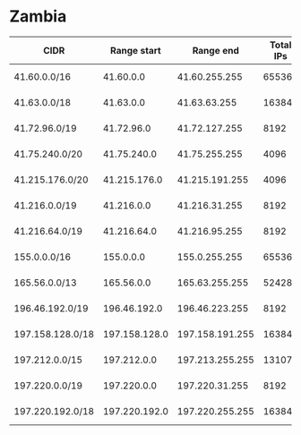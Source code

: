 # Zambia

CIDR               | Range start     | Range end       | Total IPs  | Assign date | Owner
------------------ | --------------- | --------------- | ---------- | ----------- | -----
41.60.0.0/16       | 41.60.0.0       | 41.60.255.255   | 65536      | 2010-05-13  | 
41.63.0.0/18       | 41.63.0.0       | 41.63.63.255    | 16384      | 2010-08-05  | 
41.72.96.0/19      | 41.72.96.0      | 41.72.127.255   | 8192       | 2009-11-08  | 
41.75.240.0/20     | 41.75.240.0     | 41.75.255.255   | 4096       | 2009-08-19  | 
41.215.176.0/20    | 41.215.176.0    | 41.215.191.255  | 4096       | 2008-08-25  | 
41.216.0.0/19      | 41.216.0.0      | 41.216.31.255   | 8192       | 2008-08-14  | 
41.216.64.0/19     | 41.216.64.0     | 41.216.95.255   | 8192       | 2011-10-13  | 
155.0.0.0/16       | 155.0.0.0       | 155.0.255.255   | 65536      | 2015-01-16  | 
165.56.0.0/13      | 165.56.0.0      | 165.63.255.255  | 524288     | 2014-09-25  | 
196.46.192.0/19    | 196.46.192.0    | 196.46.223.255  | 8192       | 2003-10-24  | 
197.158.128.0/18   | 197.158.128.0   | 197.158.191.255 | 16384      | 2012-05-09  | 
197.212.0.0/15     | 197.212.0.0     | 197.213.255.255 | 131072     | 2012-12-03  | 
197.220.0.0/19     | 197.220.0.0     | 197.220.31.255  | 8192       | 2011-02-24  | 
197.220.192.0/18   | 197.220.192.0   | 197.220.255.255 | 16384      | 2011-06-16  | 

